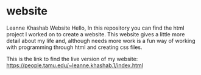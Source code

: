 # website
Leanne Khashab Website
Hello, In this repository you can find the html project I worked on to create a website. This website gives a little more detail about my life and, although needs more work is a fun way of working with programming through html and creating css files. 

This is the link to find the live version of my website: 
https://people.tamu.edu/~leanne.khashab.1/index.html
